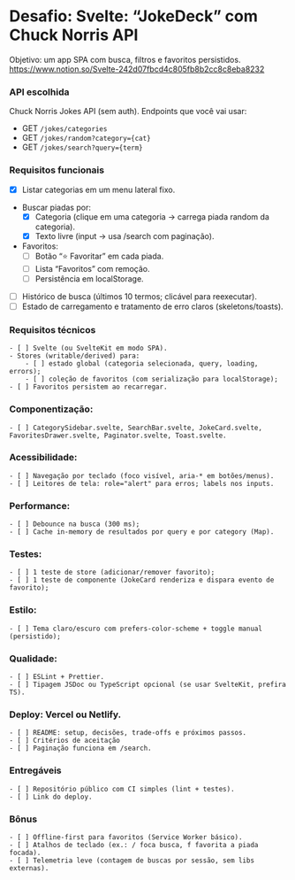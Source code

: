 # Desafio: Svelte: “JokeDeck” com Chuck Norris API
Objetivo: um app SPA com busca, filtros e favoritos persistidos.
https://www.notion.so/Svelte-242d07fbcd4c805fb8b2cc8c8eba8232

### API escolhida
Chuck Norris Jokes API (sem auth). Endpoints que você vai usar:

- GET `/jokes/categories`
- GET `/jokes/random?category={cat}`
- GET `/jokes/search?query={term}`

### Requisitos funcionais
- [X] Listar categorias em um menu lateral fixo.
- Buscar piadas por:
    - [X] Categoria (clique em uma categoria → carrega piada random da categoria).
    - [X] Texto livre (input → usa /search com paginação).
- Favoritos:
    - [ ] Botão “⭐ Favoritar” em cada piada.
    - [ ] Lista “Favoritos” com remoção.
    - [ ] Persistência em localStorage.
- [ ] Histórico de busca (últimos 10 termos; clicável para reexecutar).
- [ ] Estado de carregamento e tratamento de erro claros (skeletons/toasts).

### Requisitos técnicos
    - [ ] Svelte (ou SvelteKit em modo SPA).
    - Stores (writable/derived) para:
        - [ ] estado global (categoria selecionada, query, loading, errors);
        - [ ] coleção de favoritos (com serialização para localStorage);
    - [ ] Favoritos persistem ao recarregar.

### Componentização:
    - [ ] CategorySidebar.svelte, SearchBar.svelte, JokeCard.svelte, FavoritesDrawer.svelte, Paginator.svelte, Toast.svelte.

### Acessibilidade:
    - [ ] Navegação por teclado (foco visível, aria-* em botões/menus).
    - [ ] Leitores de tela: role="alert" para erros; labels nos inputs.

### Performance:
    - [ ] Debounce na busca (300 ms);
    - [ ] Cache in-memory de resultados por query e por category (Map).

### Testes:
    - [ ] 1 teste de store (adicionar/remover favorito);
    - [ ] 1 teste de componente (JokeCard renderiza e dispara evento de favorito);

### Estilo:
    - [ ] Tema claro/escuro com prefers-color-scheme + toggle manual (persistido);

### Qualidade:
    - [ ] ESLint + Prettier.
    - [ ] Tipagem JSDoc ou TypeScript opcional (se usar SvelteKit, prefira TS).

### Deploy: Vercel ou Netlify.
    - [ ] README: setup, decisões, trade-offs e próximos passos.
    - [ ] Critérios de aceitação
    - [ ] Paginação funciona em /search.

### Entregáveis
    - [ ] Repositório público com CI simples (lint + testes).
    - [ ] Link do deploy.

### Bônus
    - [ ] Offline-first para favoritos (Service Worker básico).
    - [ ] Atalhos de teclado (ex.: / foca busca, f favorita a piada focada).
    - [ ] Telemetria leve (contagem de buscas por sessão, sem libs externas).
